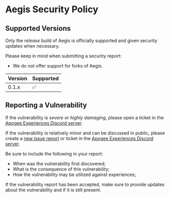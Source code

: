 # Aegis Security Policy

## Supported Versions

Only the *release* build of Aegis is officially supported and given security updates when necessary.

Please keep in mind when submitting a security report:

* We do not offer support for forks of Aegis.

| Version | Supported          |
| ------- | ------------------ |
| 0.1.x   | :white_check_mark: |

## Reporting a Vulnerability

If the vulnerability is *severe or highly damaging*, please open a ticket in the [Apogee Experiences Discord server](https://discord.gg/asCWGUfJMj).

If the vulnerability is relatively minor and can be discussed in public, please create a [new issue report](https://github.com/Bazalbuilder/Aegis/issues) or ticket in the [Apogee Experiences Discord server](https://discord.gg/asCWGUfJMj).

Be sure to include the following in your report:
* When was the vulnerability first discovered;
* What is the consequence of this vulnerability;
* How the vulnerability may be utilized against experiences;

If the vulnerability report has been accepted, make sure to provide updates about the vulnerability and if it is still present.